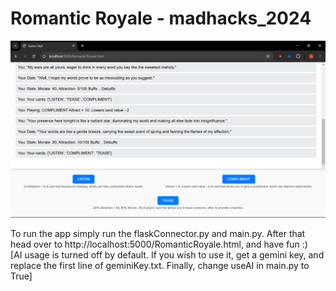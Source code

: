 # Romantic Royale - madhacks_2024
<img width="905" alt="sample_output" src="screenshot.png">

To run the app simply run the flaskConnector.py and main.py.
After that head over to http://localhost:5000/RomanticRoyale.html, and have fun :) </br>
[AI usage is turned off by default. If you wish to use it, get a gemini key, and replace the first line of geminiKey.txt. Finally, change useAI in main.py to True]
